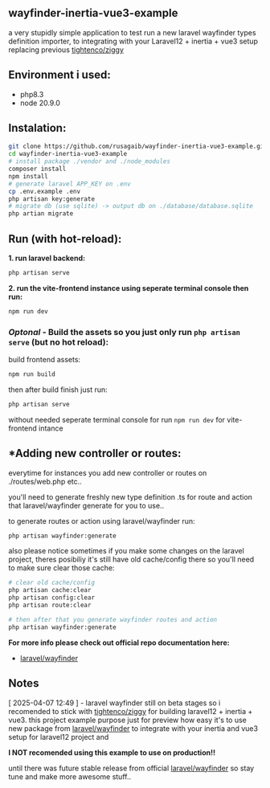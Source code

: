 ## wayfinder-inertia-vue3-example 

a very stupidly simple application to test run a new laravel wayfinder types definition importer, to integrating with your Laravel12 + inertia + vue3 setup replacing previous [tightenco/ziggy](https://github.com/tighten/ziggy)

## Environment i used:

- php8.3 
- node 20.9.0

## Instalation:

```sh
git clone https://github.com/rusagaib/wayfinder-inertia-vue3-example.git 
cd wayfinder-inertia-vue3-example
# install package ./vendor and ./node_modules
composer install
npm install
# generate laravel APP_KEY on .env
cp .env.example .env
php artisan key:generate
# migrate db (use sqlite) -> output db on ./database/database.sqlite
php artian migrate
```

## Run (with hot-reload):

**1. run laravel backend:**

```sh
php artisan serve
```
**2. run the vite-frontend instance using seperate terminal console then run:**

```sh
npm run dev
```

### *Optonal* - Build the assets so you just only run `php artisan serve` (but no hot reload):  

build frontend assets:

```sh
npm run build
```
then after build finish just run:

```sh
php artisan serve
```
without needed seperate terminal console for run `npm run dev` for vite-frontend intance

## *Adding new controller or routes:

everytime for instances you add new controller or routes on ./routes/web.php etc..

you'll need to generate freshly new type definition .ts for route and action that laravel/wayfinder generate for you to use..

to generate routes or action using laravel/wayfinder run:

```sh
php artisan wayfinder:generate
```

also please notice sometimes if you make some changes on the laravel project, theres posibiliy it's still have old cache/config there so you'll need to make sure clear those cache:

```sh 
# clear old cache/config
php artisan cache:clear
php artisan config:clear
php artisan route:clear

# then after that you generate wayfinder routes and action
php artisan wayfinder:generate
```

**For more info please check out official repo documentation here:**
- [laravel/wayfinder](https://github.com/laravel/wayfinder)

## Notes

[ 2025-04-07 12:49 ] - laravel wayfinder still on beta stages so i recomended to stick with [tightenco/ziggy](https://github.com/tighten/ziggy) for building laravel12 + inertia + vue3.
this project example purpose just for preview how easy it's to use new package from [laravel/wayfinder](https://github.com/laravel/wayfinder) to integrate with your inertia and vue3 setup for laravel12 project
and 

**I NOT recomended using this example to use on production!!** 

until there was future stable release from official [laravel/wayfinder](https://github.com/laravel/wayfinder) so stay tune and make more awesome stuff.. 
